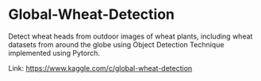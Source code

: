 # Global-Wheat-Detection
Detect wheat heads from outdoor images of wheat plants, including wheat datasets from around the globe using Object Detection Technique implemented using Pytorch.

Link: https://www.kaggle.com/c/global-wheat-detection
